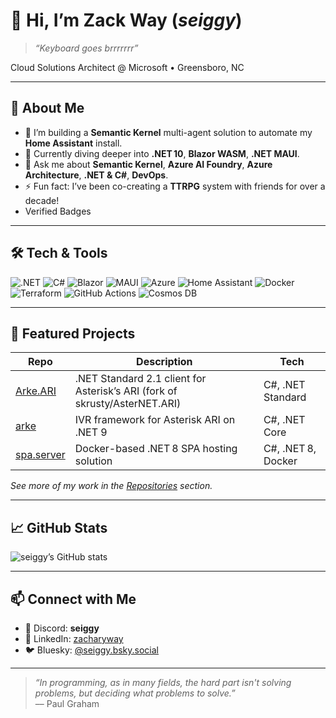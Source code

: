 # 👋 Hi, I’m **Zack Way** (_seiggy_)

> _“Keyboard goes brrrrrrr”_

Cloud Solutions Architect @ Microsoft • Greensboro, NC

---

## 🚀 About Me
- 🔭 I’m building a **Semantic Kernel** multi-agent solution to automate my **Home Assistant** install.
- 🌱 Currently diving deeper into **.NET 10**, **Blazor WASM**, **.NET MAUI**.
- 💬 Ask me about **Semantic Kernel**, **Azure AI Foundry**, **Azure Architecture**, **.NET & C#**, **DevOps**.
- ⚡ Fun fact: I’ve been co-creating a **TTRPG** system with friends for over a decade!
- Verified Badges
  
 <!--START_SECTION:badges-->
 <!--END_SECTION:badges-->

---

## 🛠️ Tech & Tools
<p align="left">
  <img alt=".NET" src="https://img.shields.io/badge/.NET-000000?style=for-the-badge&logo=.net&logoColor=white" />
  <img alt="C#" src="https://img.shields.io/badge/C%23-239120?style=for-the-badge&logo=c-sharp&logoColor=white" />
  <img alt="Blazor" src="https://img.shields.io/badge/Blazor-512BD4?style=for-the-badge&logo=blazor&logoColor=white" />
  <img alt="MAUI" src="https://img.shields.io/badge/.NET%20MAUI-512BD4?style=for-the-badge&logo=.net&logoColor=white" />
  <img alt="Azure" src="https://img.shields.io/badge/Azure-0089D6?style=for-the-badge&logo=microsoftazure&logoColor=white" />
  <img alt="Home Assistant" src="https://img.shields.io/badge/Home%20Assistant-066EB4?style=for-the-badge&logo=homeassistant&logoColor=white" />
  <img alt="Docker" src="https://img.shields.io/badge/Docker-2496ED?style=for-the-badge&logo=docker&logoColor=white" />
  <img alt="Terraform" src="https://img.shields.io/badge/Terraform-623CE4?style=for-the-badge&logo=terraform&logoColor=white" />
  <img alt="GitHub Actions" src="https://img.shields.io/badge/GitHub%20Actions-2088FF?style=for-the-badge&logo=githubactions&logoColor=white" />
  <img alt="Cosmos DB" src="https://img.shields.io/badge/CosmosDB-512BD4?style=for-the-badge&logo=azure-cosmos-db&logoColor=white" />
</p>

---

## 📂 Featured Projects
<div>
  
| Repo | Description | Tech |  
|---|---|---|  
| [Arke.ARI](https://github.com/seiggy/Arke.ARI) | .NET Standard 2.1 client for Asterisk’s ARI (fork of skrusty/AsterNET.ARI) | C#, .NET Standard |
| [arke](https://github.com/seiggy/arke) | IVR framework for Asterisk ARI on .NET 9 | C#, .NET Core |  
| [spa.server](https://github.com/seiggy/spa.server) | Docker-based .NET 8 SPA hosting solution | C#, .NET 8, Docker |  

</div>

_See more of my work in the [Repositories](https://github.com/seiggy?tab=repositories) section._

---

## 📈 GitHub Stats
<!-- optional: you can include dynamic GitHub stats here via GitHub Actions -->
![seiggy’s GitHub stats](https://github-readme-stats.vercel.app/api?username=seiggy&show_icons=true&theme=dark&count_private=true)

---

## 📫 Connect with Me
- 📧 Discord: **seiggy**
- 🔗 LinkedIn: [zacharyway](https://linkedin.com/in/zacharyway)
- 🐦 Bluesky: [@seiggy.bsky.social](https://bsky.app/profile/seiggy.bsky.social)

---

> _“In programming, as in many fields, the hard part isn't solving problems, but deciding what problems to solve.”_  
–– Paul Graham
